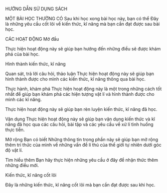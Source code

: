 HƯỚNG DẪN SỬ DỤNG SÁCH

MỘT BÀI HỌC THƯỜNG CÓ
Sau khi học xong bài học này, bạn có thể
Đây là những yêu cầu cốt lõi về kiến thức, kĩ năng mà bạn cần đạt được sau bài học.

CÁC HOẠT ĐỘNG
Mở đầu

Thực hiện hoạt động này sẽ giúp bạn hướng đến những điều sẽ được khám phá của bài học.

Hình thành kiến thức, kĩ năng

Quan sát, trả lời câu hỏi, thảo luận
Thực hiện hoạt động này sẽ giúp bạn hình thành được cho mình các kiến thức, kĩ năng thông qua bài học.

Thực hành, khám phá
Thực hiện hoạt động này là một trong những cách tốt nhất để giúp bạn khám phá các hiện tượng vật lí và hình thành được cho mình các kĩ năng.

Thực hiện hoạt động này sẽ giúp bạn rèn luyện kiến thức, kĩ năng đã học.

Vận dụng
Thực hiện hoạt động này sẽ giúp bạn vận dụng kiến thức và kĩ năng đã học qua các câu hỏi, bài tập và các yêu cầu về xử lí tình huống thực tiễn.

Mở rộng
Bạn có biết
Những thông tin trong phần này sẽ giúp bạn mở rộng thêm tri thức của mình về những vấn đề lí thú của thế giới tự nhiên dưới góc độ vật lí.

Tìm hiểu thêm
Bạn hãy thực hiện những yêu cầu ở đây để nhận thức thêm những điều mới.

Kiến thức, kĩ năng cốt lõi

Đây là những kiến thức, kĩ năng cốt lõi mà bạn cần đạt được sau khi học.